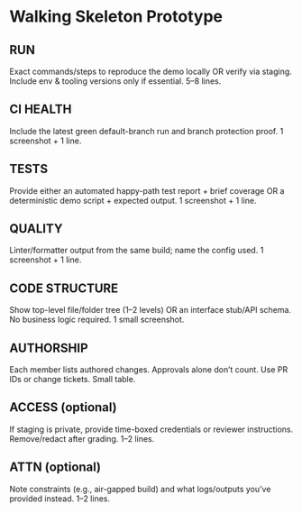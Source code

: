 <!-- YYYY-MM-DD-[TeamID]-Prototype.md -->

# Walking Skeleton Prototype

## RUN

Exact commands/steps to reproduce the demo locally OR verify via staging. Include env & tooling versions only if essential. 5–8 lines.

## CI HEALTH

Include the latest green default-branch run and branch protection proof. 1 screenshot + 1 line.

## TESTS

Provide either an automated happy-path test report + brief coverage OR a deterministic demo script + expected output. 1 screenshot + 1 line.

## QUALITY

Linter/formatter output from the same build; name the config used. 1 screenshot + 1 line.

## CODE STRUCTURE

Show top-level file/folder tree (1–2 levels) OR an interface stub/API schema. No business logic required. 1 small screenshot.

## AUTHORSHIP

Each member lists authored changes. Approvals alone don’t count. Use PR IDs or change tickets. Small table.

## ACCESS (optional)

If staging is private, provide time-boxed credentials or reviewer instructions. Remove/redact after grading. 1–2 lines.

## ATTN (optional)

Note constraints (e.g., air-gapped build) and what logs/outputs you’ve provided instead. 1–2 lines.
